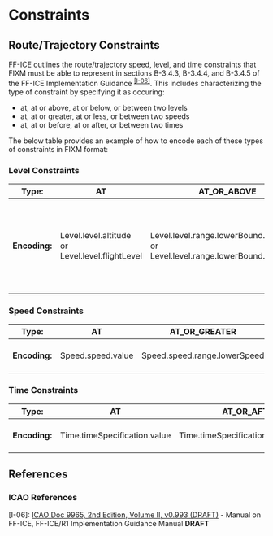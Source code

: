 # Constraints 

## Route/Trajectory Constraints

FF-ICE outlines the route/trajectory speed, level, and time constraints that FIXM must be able to represent in sections B-3.4.3, B-3.4.4, and B-3.4.5 of the FF-ICE Implementation Guidance <sup>[[I-06]](#references)</sup>. This includes characterizing the type of constraint by specifying it as occuring:

- at, at or above, at or below, or between two levels
- at, at or greater, at or less, or between two speeds
- at, at or before, at or after, or between two times

The below table provides an example of how to encode each of these types of constraints in FIXM format:

### Level Constraints
| **Type:**                | **AT**                   | **AT_OR_ABOVE**                   | **AT_OR_BELOW**                      | **BETWEEN**                                                                       |
|---------------------|--------------------------|-------------------------------------|-------------------------------------|-----------------------------------------------------------------------------------|
| **Encoding:**        | Level.level.altitude<br>or<br>Level.level.flightLevel | Level.level.range.lowerBound.altitude<br>or<br>Level.level.range.lowerBound.flightLevel | Level.level.range.upperBound.altitude<br>or<br>Level.level.range.upperBound.flightLevel | Level.level.range.upperBound.altitude<br>or<br>Level.level.range.upperBound.flightLevel<br><br>and<br><br>Level.level.range.lowerBound.altitude<br>or<br>Level.level.range.lowerBound.flightLevel |

### Speed Constraints

| **Type:**                | **AT**                   | **AT_OR_GREATER**                   | **AT_OR_LESS**                      | **BETWEEN**                                                                       |
|---------------------|--------------------------|-------------------------------------|-------------------------------------|-----------------------------------------------------------------------------------|
| **Encoding:**        | Speed.speed.value | Speed.speed.range.lowerSpeed | Speed.speed.range.upperSpeed | Speed.speed.range.upperSpeed<br>and<br>Speed.speed.range.lowerSpeed |

### Time Constraints

| **Type:**               | **AT**                        | **AT_OR_AFTER**                        | **AT_OR_BEFORE**                     | **BETWEEN**                                                                           |
|--------------------|-------------------------------|----------------------------------------|--------------------------------------|---------------------------------------------------------------------------------------|
| **Encoding:**       | Time.timeSpecification.value | Time.timeSpecification.range.earliest | Time.timeSpecification.range.latest | Time.timeSpecification.range.earliest<br>and<br>Time.timeSpecification.range.latest |


## References

### ICAO References

[I-06]: [ICAO Doc 9965, 2nd Edition, Volume II, v0.993 (DRAFT)](https://portal.icao.int/atmrpp/ATMRPP5%20Montreal%2059%20June%202023/1_Working%20papers/ATMRPP5_WP1000_Appendix%20C%20Doc%209965%20Vol%20II%20Implementation%20Guidance%20d0.993_markup.pdf) - Manual on FF-ICE, FF-ICE/R1 Implementation Guidance Manual **DRAFT** 
